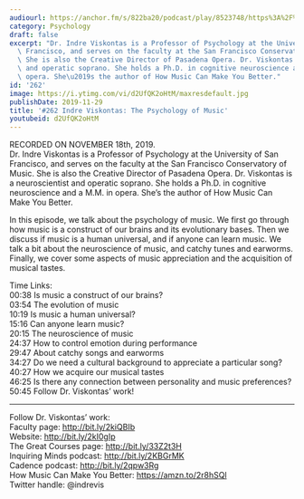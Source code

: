 ```yaml
---
audiourl: https://anchor.fm/s/822ba20/podcast/play/8523748/https%3A%2F%2Fd3ctxlq1ktw2nl.cloudfront.net%2Fproduction%2F2019-10-18%2F34709972-44100-2-80127162191.m4a
category: Psychology
draft: false
excerpt: "Dr. Indre Viskontas is a Professor of Psychology at the University of San\
  \ Francisco, and serves on the faculty at the San Francisco Conservatory of Music.\
  \ She is also the Creative Director of Pasadena Opera. Dr. Viskontas is a neuroscientist\
  \ and operatic soprano. She holds a Ph.D. in cognitive neuroscience and a M.M. in\
  \ opera. She\u2019s the author of How Music Can Make You Better."
id: '262'
image: https://i.ytimg.com/vi/d2UfQK2oHtM/maxresdefault.jpg
publishDate: 2019-11-29
title: '#262 Indre Viskontas: The Psychology of Music'
youtubeid: d2UfQK2oHtM
---
```

<div class="timelinks">

RECORDED ON NOVEMBER 18th, 2019.  
Dr. Indre Viskontas is a Professor of Psychology at the University of San Francisco, and serves on the faculty at the San Francisco Conservatory of Music. She is also the Creative Director of Pasadena Opera. Dr. Viskontas is a neuroscientist and operatic soprano. She holds a Ph.D. in cognitive neuroscience and a M.M. in opera. She’s the author of How Music Can Make You Better.

In this episode, we talk about the psychology of music. We first go through how music is a construct of our brains and its evolutionary bases. Then we discuss if music is a human universal, and if anyone can learn music. We talk a bit about the neuroscience of music, and catchy tunes and earworms. Finally, we cover some aspects of music appreciation and the acquisition of musical tastes.

Time Links:  
<time>00:38</time> Is music a construct of our brains?  
<time>03:54</time> The evolution of music  
<time>10:19</time> Is music a human universal?  
<time>15:16</time> Can anyone learn music?  
<time>20:15</time> The neuroscience of music  
<time>24:37</time> How to control emotion during performance  
<time>29:47</time> About catchy songs and earworms  
<time>34:27</time> Do we need a cultural background to appreciate a particular song?  
<time>40:27</time> How we acquire our musical tastes  
<time>46:25</time> Is there any connection between personality and music preferences?  
<time>50:45</time> Follow Dr. Viskontas’ work!

---

Follow Dr. Viskontas’ work:  
Faculty page: http://bit.ly/2kiQBIb  
Website: http://bit.ly/2kI0gIp  
The Great Courses page: http://bit.ly/33Z2t3H  
Inquiring Minds podcast: http://bit.ly/2KBGrMK  
Cadence podcast: http://bit.ly/2qpw3Rg  
How Music Can Make You Better: https://amzn.to/2r8hSQl  
Twitter handle: @indrevis
</div>

